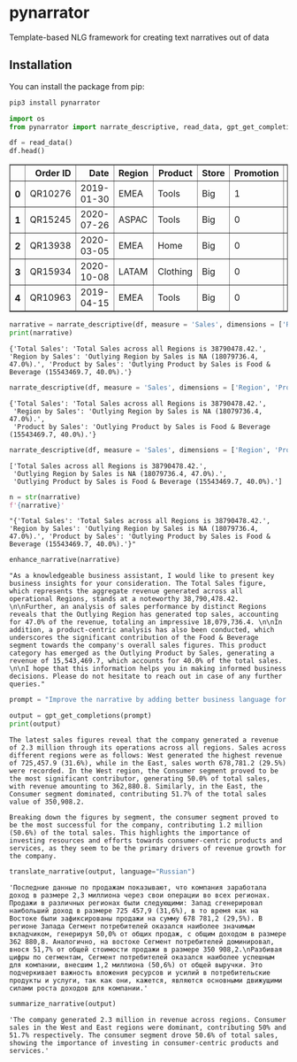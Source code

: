 # pynarrator
Template-based NLG framework for creating text narratives out of data

## Installation

You can install the package from pip:

```bash
pip3 install pynarrator
```

```python
import os
from pynarrator import narrate_descriptive, read_data, gpt_get_completions, enhance_narrative, translate_narrative, summarize_narrative
```


```python
df = read_data()
df.head()
```




<div>
<style scoped>
    .dataframe tbody tr th:only-of-type {
        vertical-align: middle;
    }

    .dataframe tbody tr th {
        vertical-align: top;
    }

    .dataframe thead th {
        text-align: right;
    }
</style>
<table border="1" class="dataframe">
  <thead>
    <tr style="text-align: right;">
      <th></th>
      <th>Order ID</th>
      <th>Date</th>
      <th>Region</th>
      <th>Product</th>
      <th>Store</th>
      <th>Promotion</th>
      <th>Price</th>
      <th>Quantity</th>
      <th>Sales</th>
    </tr>
  </thead>
  <tbody>
    <tr>
      <th>0</th>
      <td>QR10276</td>
      <td>2019-01-30</td>
      <td>EMEA</td>
      <td>Tools</td>
      <td>Big</td>
      <td>1</td>
      <td>89.6</td>
      <td>28</td>
      <td>2007.04</td>
    </tr>
    <tr>
      <th>1</th>
      <td>QR15245</td>
      <td>2020-07-26</td>
      <td>ASPAC</td>
      <td>Tools</td>
      <td>Big</td>
      <td>0</td>
      <td>268.5</td>
      <td>7</td>
      <td>1879.50</td>
    </tr>
    <tr>
      <th>2</th>
      <td>QR13938</td>
      <td>2020-03-05</td>
      <td>EMEA</td>
      <td>Home</td>
      <td>Big</td>
      <td>0</td>
      <td>223.3</td>
      <td>18</td>
      <td>4019.40</td>
    </tr>
    <tr>
      <th>3</th>
      <td>QR15934</td>
      <td>2020-10-08</td>
      <td>LATAM</td>
      <td>Clothing</td>
      <td>Big</td>
      <td>0</td>
      <td>210.4</td>
      <td>27</td>
      <td>5680.80</td>
    </tr>
    <tr>
      <th>4</th>
      <td>QR10963</td>
      <td>2019-04-15</td>
      <td>EMEA</td>
      <td>Tools</td>
      <td>Big</td>
      <td>0</td>
      <td>193.1</td>
      <td>22</td>
      <td>4248.20</td>
    </tr>
  </tbody>
</table>
</div>




```python
narrative = narrate_descriptive(df, measure = 'Sales', dimensions = ['Region', 'Product'], return_data = False, coverage = 0.5)
print(narrative)
```

    {'Total Sales': 'Total Sales across all Regions is 38790478.42.', 'Region by Sales': 'Outlying Region by Sales is NA (18079736.4, 47.0%).', 'Product by Sales': 'Outlying Product by Sales is Food & Beverage (15543469.7, 40.0%).'}



```python
narrate_descriptive(df, measure = 'Sales', dimensions = ['Region', 'Product'], return_data = False, coverage = 0.5)
```




    {'Total Sales': 'Total Sales across all Regions is 38790478.42.',
     'Region by Sales': 'Outlying Region by Sales is NA (18079736.4, 47.0%).',
     'Product by Sales': 'Outlying Product by Sales is Food & Beverage (15543469.7, 40.0%).'}




```python
narrate_descriptive(df, measure = 'Sales', dimensions = ['Region', 'Product'], simplify=True, coverage = 0.5)
```




    ['Total Sales across all Regions is 38790478.42.',
     'Outlying Region by Sales is NA (18079736.4, 47.0%).',
     'Outlying Product by Sales is Food & Beverage (15543469.7, 40.0%).']




```python
n = str(narrative)
f'{narrative}'
```




    "{'Total Sales': 'Total Sales across all Regions is 38790478.42.', 'Region by Sales': 'Outlying Region by Sales is NA (18079736.4, 47.0%).', 'Product by Sales': 'Outlying Product by Sales is Food & Beverage (15543469.7, 40.0%).'}"




```python
enhance_narrative(narrative)
```




    "As a knowledgeable business assistant, I would like to present key business insights for your consideration. The Total Sales figure, which represents the aggregate revenue generated across all operational Regions, stands at a noteworthy 38,790,478.42. \n\nFurther, an analysis of sales performance by distinct Regions reveals that the Outlying Region has generated top sales, accounting for 47.0% of the revenue, totaling an impressive 18,079,736.4. \n\nIn addition, a product-centric analysis has also been conducted, which underscores the significant contribution of the Food & Beverage segment towards the company's overall sales figures. This product category has emerged as the Outlying Product by Sales, generating a revenue of 15,543,469.7, which accounts for 40.0% of the total sales. \n\nI hope that this information helps you in making informed business decisions. Please do not hesitate to reach out in case of any further queries."




```python
prompt = "Improve the narrative by adding better business language for 'By Region Sales across all Regions is 2.3 M. Outlying Regions by Sales: West (725,457.9, 31.6 %), East (678,781.2, 29.5 %) West by Segment. In West, Sales across all Segment is equal to 725,457.9. In West, significant Segment by Sales: Consumer (362,880.8, 50.0 %) East by Segment. In East, Sales across all Segment is equal to 678,781.2. In East, significant Segment by Sales: Consumer (350,908.2, 51.7 %). By Segment. Sales across all Segment is 2.3 M. Outlying Segment by Sales: Consumer (1.2 M, 50.6 %)'"

output = gpt_get_completions(prompt)
print(output)
```

    The latest sales figures reveal that the company generated a revenue of 2.3 million through its operations across all regions. Sales across different regions were as follows: West generated the highest revenue of 725,457.9 (31.6%), while in the East, sales worth 678,781.2 (29.5%) were recorded. In the West region, the Consumer segment proved to be the most significant contributor, generating 50.0% of total sales, with revenue amounting to 362,880.8. Similarly, in the East, the Consumer segment dominated, contributing 51.7% of the total sales value of 350,908.2. 
    
    Breaking down the figures by segment, the consumer segment proved to be the most successful for the company, contributing 1.2 million (50.6%) of the total sales. This highlights the importance of investing resources and efforts towards consumer-centric products and services, as they seem to be the primary drivers of revenue growth for the company.



```python
translate_narrative(output, language="Russian")
```




    'Последние данные по продажам показывают, что компания заработала доход в размере 2,3 миллиона через свои операции во всех регионах. Продажи в различных регионах были следующими: Запад сгенерировал наибольший доход в размере 725 457,9 (31,6%), в то время как на Востоке были зафиксированы продажи на сумму 678 781,2 (29,5%). В регионе Запада Сегмент потребителей оказался наиболее значимым вкладчиком, генерируя 50,0% от общих продаж, с общим доходом в размере 362 880,8. Аналогично, на востоке Сегмент потребителей доминировал, внося 51,7% от общей стоимости продажи в размере 350 908,2.\nРазбивая цифры по сегментам, Сегмент потребителей оказался наиболее успешным для компании, внесшим 1,2 миллиона (50,6%) от общей выручки. Это подчеркивает важность вложения ресурсов и усилий в потребительские продукты и услуги, так как они, кажется, являются основными движущими силами роста доходов для компании.'




```python
summarize_narrative(output)
```




    'The company generated 2.3 million in revenue across regions. Consumer sales in the West and East regions were dominant, contributing 50% and 51.7% respectively. The consumer segment drove 50.6% of total sales, showing the importance of investing in consumer-centric products and services.'


